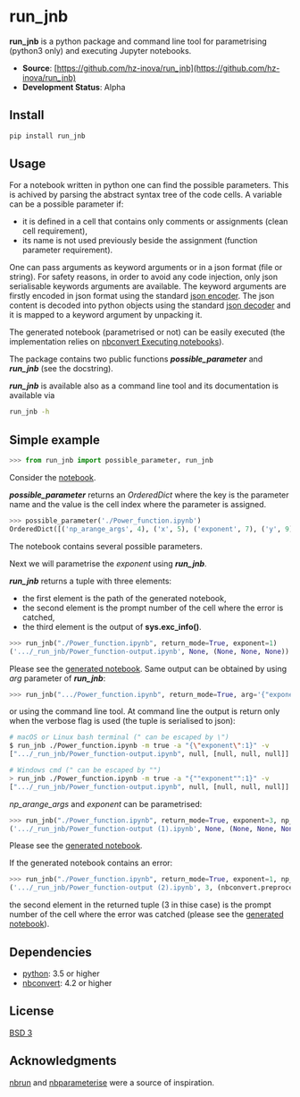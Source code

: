 # run_jnb

**run_jnb** is a python package and command line tool for parametrising (python3 only) and executing Jupyter notebooks.

- **Source**: [https://github.com/hz-inova/run_jnb](https://github.com/hz-inova/run_jnb)
- **Development Status**: Alpha

## Install

```sh
pip install run_jnb
```

## Usage

For a notebook written in python one can find the possible parameters. This is achived by parsing the abstract syntax tree of the code cells. A variable can be a possible parameter if:
- it is defined in a cell that contains only comments or assignments (clean cell requirement),
- its name is not used previously beside the assignment (function parameter requirement).

One can pass arguments as keyword arguments or in a json format (file or string). For safety reasons, in order to avoid any code injection, only json serialisable keywords arguments are available. The keyword arguments are firstly encoded in json format using the standard [json encoder](https://docs.python.org/3.6/library/json.html#json.JSONEncoder). The json content is decoded into python objects using the standard [json decoder](https://docs.python.org/3.6/library/json.html#json.JSONDecoder) and it is mapped to a keyword argument by unpacking it.

The generated notebook (parametrised or not) can be easily executed (the implementation relies on [nbconvert Executing notebooks](http://nbconvert.readthedocs.io/en/latest/execute_api.html)).

The package contains two public functions ***possible_parameter*** and ***run_jnb*** (see the docstring).

***run_jnb*** is available also as a command line tool and its documentation is available via 
```sh
run_jnb -h
```

## Simple example

```python
>>> from run_jnb import possible_parameter, run_jnb
```
Consider the [notebook](example/Power_function.ipynb).

***possible_parameter*** returns an *OrderedDict* where the key is the parameter name and the value is the cell index where the parameter is assigned.

```python
>>> possible_parameter('./Power_function.ipynb')
OrderedDict([('np_arange_args', 4), ('x', 5), ('exponent', 7), ('y', 9)])
```
The notebook contains several possible parameters. 

Next we will parametrise the *exponent* using ***run_jnb***.

***run_jnb*** returns a tuple with three elements:
- the first element is the path of the generated notebook, 
- the second element is the prompt number of the cell where the error is catched,
- the third element is the output of **sys.exc_info()**.

```python
>>> run_jnb("./Power_function.ipynb", return_mode=True, exponent=1)
('.../_run_jnb/Power_function-output.ipynb', None, (None, None, None))
```
Please see the [generated notebook](example/_run_jnb/Power_function-output.ipynb). Same output can be obtained by using *arg* parameter of ***run_jnb***:
```python
>>> run_jnb(".../Power_function.ipynb", return_mode=True, arg='{"exponent":1}')
```
or using the command line tool. At command line the output is return only when the verbose flag is used (the tuple is serialised to json):
```sh
# macOS or Linux bash terminal (" can be escaped by \")
$ run_jnb ./Power_function.ipynb -m true -a "{\"exponent\":1}" -v
[".../_run_jnb/Power_function-output.ipynb", null, [null, null, null]]

# Windows cmd (" can be escaped by "") 
> run_jnb ./Power_function.ipynb -m true -a "{""exponent"":1}" -v
[".../_run_jnb/Power_function-output.ipynb", null, [null, null, null]]
```
*np_arange_args* and *exponent* can be parametrised:
 ```python
>>> run_jnb("./Power_function.ipynb", return_mode=True, exponent=3, np_arange_args={'start':-20,'stop':20,'step':0.1})
('.../_run_jnb/Power_function-output (1).ipynb', None, (None, None, None))
```
Please see the [generated notebook](example/_run_jnb/Power_function-output%20(1).ipynb).

If the generated notebook contains an error:
 ```python
>>> run_jnb("./Power_function.ipynb", return_mode=True, exponent=1, np_arange_args={'step':0.1})
('.../_run_jnb/Power_function-output (2).ipynb', 3, (nbconvert.preprocessors.execute.CellExecutionError, ...)
```
the second element in the returned tuple (3 in thise case) is the prompt number of the cell where the error was catched (please see the [generated notebook](example/_run_jnb/Power_function-output%20(2).ipynb)).


## Dependencies
- [python](https://www.python.org): 3.5 or higher
- [nbconvert](http://nbconvert.readthedocs.io): 4.2 or higher

## License
[BSD 3](LICENSE)

## Acknowledgments
[nbrun](https://github.com/tritemio/nbrun) and [nbparameterise](https://github.com/takluyver/nbparameterise) were a source of inspiration.
